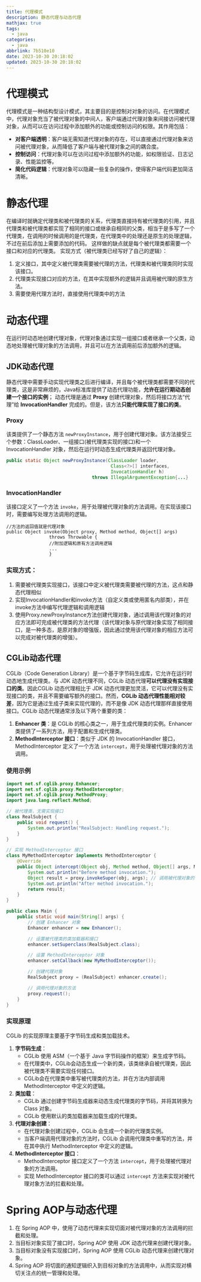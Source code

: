 ```yaml
---
title: 代理模式
description: 静态代理与动态代理
mathjax: true
tags:
  - java
categories:
  - java
abbrlink: 7b510e10
date: 2023-10-30 20:18:02
updated: 2023-10-30 20:18:02
---
```

# 代理模式
代理模式是一种结构型设计模式，其主要目的是控制对对象的访问。在代理模式中，代理对象充当了被代理对象的中间人，客户端通过代理对象来间接访问被代理对象，从而可以在访问过程中添加额外的功能或控制访问的权限。其作用包括：
- **对客户端透明**：客户端无需知道代理对象的存在，可以直接通过代理对象来访问被代理对象，从而降低了客户端与被代理对象之间的耦合度。
- **控制访问**：代理对象可以在访问过程中添加额外的功能，如权限验证、日志记录、性能监控等。
- **简化代码逻辑**：代理对象可以隐藏一些复杂的操作，使得客户端代码更加简洁清晰。

# 静态代理
在编译时就确定代理类和被代理类的关系，代理类直接持有被代理类的引用，并且代理类和被代理类都实现了相同的接口或继承自相同的父类，相当于是多写了一个代理类，在调用的时候调用的是代理类，在代理类中的处理还是原生的处理逻辑，不过在前后添加上需要添加的代码。 这样做的缺点就是每个被代理类都需要一个接口和对应的代理类。
实现方式（被代理类已经写好了自己的逻辑）：
1. 定义接口，其中定义被代理类需要被代理的方法，代理类和被代理类同时实现该接口。
2. 代理类实现接口对应的方法，在其中实现额外的逻辑并且调用被代理的原生方法。
3. 需要使用代理方法时，直接使用代理类中的方法

# 动态代理
在运行时动态地创建代理对象，代理对象通过实现一组接口或者继承一个父类，动态地处理被代理对象的方法调用，并且可以在方法调用前后添加额外的逻辑。
## JDK动态代理
静态代理中需要手动实现代理类之后进行编译，并且每个被代理类都需要不同的代理类，这是非常麻烦的，Java标准库提供了动态代理功能，**允许在运行期动态创建一个接口的实例**； 动态代理是通过 **Proxy** 创建代理对象，然后将接口方法“代理”给 **InvocationHandler** 完成的。但是，该方法**只能代理实现了接口的类**。
### Proxy
该类提供了一个静态方法 `newProxyInstance`，用于创建代理对象。该方法接受三个参数：ClassLoader、一组接口(被代理类实现的接口)和一个 InvocationHandler 对象，然后在运行时动态生成代理类并返回代理对象。
```java
public static Object newProxyInstance(ClassLoader loader,   
                                       Class<?>[] interfaces,  
                                       InvocationHandler h)    
                                throws IllegalArgumentException{...}  
```
### InvocationHandler
该接口定义了一个方法 `invoke`，用于处理被代理对象的方法调用。在实现该接口时，需要编写处理方法调用的逻辑。
```
//方法的返回值就是代理对象
public Object invoke(Object proxy, Method method, Object[] args) 
			    throws Throwable {
			    //附加逻辑和原有方法调用逻辑
			    ...
			    }
```
### 实现方式：
1. 需要被代理类实现接口，该接口中定义被代理类需要被代理的方法，这点和静态代理相似
2. 实现InvocationHandler和invoke方法（自定义类或使用匿名内部类），并在invoke方法中编写代理逻辑和调用逻辑
3. 使用Proxy.newProxyInstance方法创建代理对象，通过调用该代理对象的对应方法即可完成被代理类的方法代理（该代理对象与原代理对象实现了相同接口，是一种多态，是原对象的增强版，因此通过使用该代理对象的相应方法可以完成对被代理类的增强）。

## CGLib动态代理
CGLib（Code Generation Library）是一个基于字节码生成库，它允许在运行时动态地生成代理类。与 JDK 动态代理不同，CGLib 动态代理**可以代理没有实现接口的类**。因此CGLib 动态代理相比于 JDK 动态代理更加灵活，它可以代理没有实现接口的类，并且不需要编写额外的接口。然而，**CGLib 动态代理性能相对较差**，因为它是通过生成子类来实现代理的，而不是像 JDK 动态代理那样直接使用接口。CGLib 动态代理通常涉及以下两个重要的类：
1. **Enhancer 类**：是 CGLib 的核心类之一，用于生成代理类的实例。Enhancer 类提供了一系列方法，用于配置和生成代理类。
2. **MethodInterceptor 接口**：类似于 JDK 的 InvocationHandler 接口，MethodInterceptor 定义了一个方法 `intercept`，用于处理被代理对象的方法调用。

### 使用示例
```java
import net.sf.cglib.proxy.Enhancer;
import net.sf.cglib.proxy.MethodInterceptor;
import net.sf.cglib.proxy.MethodProxy;
import java.lang.reflect.Method;

// 被代理类，无需实现接口
class RealSubject {
    public void request() {
        System.out.println("RealSubject: Handling request.");
    }
}

// 实现 MethodInterceptor 接口
class MyMethodInterceptor implements MethodInterceptor {
    @Override
    public Object intercept(Object obj, Method method, Object[] args, MethodProxy proxy) throws Throwable {
        System.out.println("Before method invocation.");
        Object result = proxy.invokeSuper(obj, args); // 调用被代理对象的方法
        System.out.println("After method invocation.");
        return result;
    }
}

public class Main {
    public static void main(String[] args) {
        // 创建 Enhancer 对象
        Enhancer enhancer = new Enhancer();

        // 设置被代理类的类加载器和接口
        enhancer.setSuperclass(RealSubject.class);

        // 设置 MethodInterceptor 对象
        enhancer.setCallback(new MyMethodInterceptor());

        // 创建代理对象
        RealSubject proxy = (RealSubject) enhancer.create();

        // 调用代理对象的方法
        proxy.request();
    }
}
```
### 实现原理
CGLib 的实现原理主要基于字节码生成和类加载技术。
1. **字节码生成**：
    - CGLib 使用 ASM（一个基于 Java 字节码操作的框架）来生成字节码。
    - 在代理类中，CGLib会动态生成一个新的类，该类继承自被代理类，因此被代理类不需要实现任何接口。
    - CGLib会在代理类中重写被代理类的方法，并在方法内部调用 MethodInterceptor 中定义的逻辑。
2. **类加载**：
    - CGLib 通过创建字节码生成器来动态生成代理类的字节码，并将其转换为 Class 对象。
    - CGLib 使用默认的类加载器来加载生成的代理类。
3. **代理对象创建**：
    - 在代理对象创建过程中，CGLib 会生成一个新的代理类实例。
    - 当客户端调用代理对象的方法时，CGLib 会调用代理类中重写的方法，并在其中执行 MethodInterceptor 中定义的逻辑。
4. **MethodInterceptor 接口**：
    - MethodInterceptor 接口定义了一个方法 `intercept`，用于处理被代理对象的方法调用。
    - 实现 MethodInterceptor 接口的类可以通过 `intercept` 方法来实现对被代理对象方法的拦截和处理。
    
# Spring AOP与动态代理
1. 在 Spring AOP 中，使用了动态代理来实现切面对被代理对象的方法调用的拦截和处理。
2. 当目标对象实现了接口时，Spring AOP 使用 JDK 动态代理来创建代理对象。
3. 当目标对象没有实现接口时，Spring AOP 使用 CGLib 动态代理来创建代理对象。
4. Spring AOP 将切面的通知逻辑织入到目标对象的方法调用中，从而实现对横切关注点的统一管理和处理。